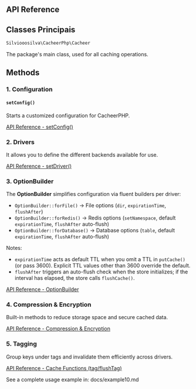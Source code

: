 ## API Reference

## **Classes Principais**

```bash
Silviooosilva\CacheerPhp\Cacheer
```

The package's main class, used for all caching operations.


## **Methods**

### 1. **Configuration**

#### `setConfig()`
Starts a customized configuration for CacheerPHP.

[API Reference - setConfig()](API-Reference/setConfig.md)

### 2. **Drivers**
It allows you to define the different backends available for use.

[API Reference - setDriver()](API-Reference/setDriver.md)

### 3. **OptionBuilder**
The **OptionBuilder** simplifies configuration via fluent builders per driver:
- `OptionBuilder::forFile()` → File options (`dir`, `expirationTime`, `flushAfter`)
- `OptionBuilder::forRedis()` → Redis options (`setNamespace`, default `expirationTime`, `flushAfter` auto-flush)
- `OptionBuilder::forDatabase()` → Database options (`table`, default `expirationTime`, `flushAfter` auto-flush)

Notes:
- `expirationTime` acts as default TTL when you omit a TTL in `putCache()` (or pass 3600). Explicit TTL values other than 3600 override the default.
- `flushAfter` triggers an auto-flush check when the store initializes; if the interval has elapsed, the store calls `flushCache()`.

[API Reference - OptionBuilder](API-Reference/optionBuilder.md)
### 4. **Compression & Encryption**
Built-in methods to reduce storage space and secure cached data.

[API Reference - Compression & Encryption](API-Reference/compression_encryption.md)

### 5. **Tagging**
Group keys under tags and invalidate them efficiently across drivers.

[API Reference - Cache Functions (tag/flushTag)](API-Reference/FuncoesCache/README.md)

See a complete usage example in: docs/example10.md
